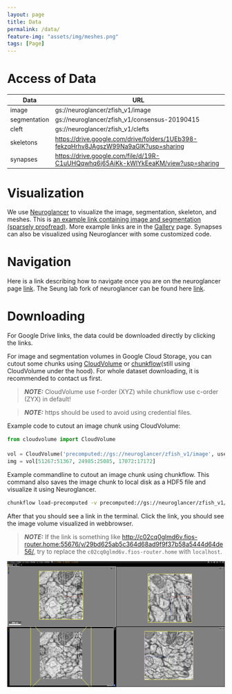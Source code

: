 ```yaml
---
layout: page
title: Data
permalink: /data/
feature-img: "assets/img/meshes.png"
tags: [Page]
---
```


# Access of Data


| Data          | URL |
| -----------   | ----------- |
| image         | gs://neuroglancer/zfish_v1/image |
| segmentation  | gs://neuroglancer/zfish_v1/consensus-20190415   |
| cleft         | gs://neuroglancer/zfish_v1/clefts     |
| skeletons     | https://drive.google.com/drive/folders/1UEb398-fekzqHrhv8JAgszW99Na9aGlK?usp=sharing |
| synapses      | https://drive.google.com/file/d/19R-C1uUHQqwhq6j65AiKk-kWlYkEeaKM/view?usp=sharing |

# Visualization
We use [Neuroglancer](https://github.com/google/neuroglancer) to visualize the image, segmentation, skeleton, and meshes. This is [an example link containing image and segmentation (sparsely proofread)](https://neuromancer-seung-import.appspot.com/#!%7B%22layers%22:%5B%7B%22source%22:%22precomputed://gs://neuroglancer/zfish_v1/image%22%2C%22type%22:%22image%22%2C%22opacity%22:0.43%2C%22blend%22:%22default%22%2C%22shaderControls%22:%7B%7D%2C%22name%22:%22image%22%7D%2C%7B%22source%22:%22precomputed://gs://neuroglancer/zfish_v1/consensus-20190415%22%2C%22type%22:%22segmentation%22%2C%22skeletonRendering%22:%7B%22mode2d%22:%22lines_and_points%22%2C%22mode3d%22:%22lines%22%7D%2C%22name%22:%22consensus-20190415%22%7D%5D%2C%22navigation%22:%7B%22pose%22:%7B%22position%22:%7B%22voxelSize%22:%5B5%2C5%2C45%5D%2C%22voxelCoordinates%22:%5B51461.74609375%2C24880.7734375%2C17072.6640625%5D%7D%7D%2C%22zoomFactor%22:19.889658834717007%7D%2C%22perspectiveOrientation%22:%5B0.33774635195732117%2C-0.7286133766174316%2C-0.27233976125717163%2C0.5299820899963379%5D%2C%22perspectiveZoom%22:2132.77119684805%2C%22showSlices%22:false%2C%22jsonStateServer%22:%22https://www.dynamicannotationframework.com/nglstate/post%22%2C%22selectedLayer%22:%7B%22layer%22:%22consensus-20190415%22%2C%22size%22:460%7D%2C%22layout%22:%224panel%22%7D). 
More example links are in the [Gallery](http://zebrafish.brain-map.github.io/) page. Synapses can also be visualized using Neuroglancer with some customized code.

# Navigation
 Here is a link describing how to navigate once you are on the neuroglancer page [link](https://www.microns-explorer.org/visualization). The Seung lab fork of neuroglancer can be found here [link](https://github.com/seung-lab/neuroglancer).

# Downloading 
For Google Drive links, the data could be downloaded directly by clicking the links.

For image and segmentation volumes in Google Cloud Storage, you can cutout some chunks using [CloudVolume](https://github.com/seung-lab/cloud-volume) or [chunkflow](https://github.com/seung-lab/chunkflow)(still using CloudVolume under the hood). For whole dataset downloading, it is recommended to contact us first.

> **_NOTE:_** CloudVolume use f-order (XYZ) while chunkflow use c-order (ZYX) in default!

> **_NOTE:_** https should be used to avoid using credential files.

Example code to cutout an image chunk using CloudVolume:
```python
from cloudvolume import CloudVolume

vol = CloudVolume('precomputed://gs://neuroglancer/zfish_v1/image', use_https=True)
img = vol[51267:51367, 24985:25085, 17072:17172]
```

Example commandline to cutout an image chunk using chunkflow. This command also saves the image chunk to local disk as a HDF5 file and visualize it using Neuroglancer.
```bash
chunkflow load-precomputed -v precomputed://gs://neuroglancer/zfish_v1/image --use-https --chunk-start 17072 24985 51267 --chunk-size 40 400 400 save-h5 -f image.h5 neuroglancer
```

After that you should see a link in the terminal. Click the link, you should see the image volume visualized in webbrowser. 
> **_NOTE:_** If the link is something like http://c02cq0glmd6v.fios-router.home:55676/v/29bd625ab5c364d68ad9f9f37b58a5444d64de56/, try to replace the `c02cq0glmd6v.fios-router.home` with `localhost`.

![](../assets/img/neuroglancer_image_chunk.png)
